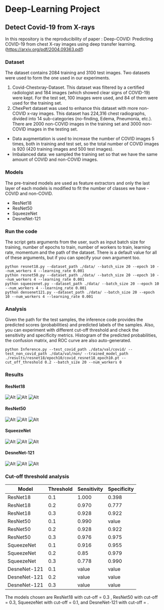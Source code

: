 # Deep-Learning Project

## Detect Covid-19 from X-rays

In this repository is the reproducibility of paper : Deep-COVID: Predicting COVID-19 from chest X-ray images using deep transfer learning. (https://arxiv.org/pdf/2004.09363.pdf)

### Dataset
The dataset contains 2084 training and 3100 test images. Two datasets were used to form the one used in our experiments.
 1.  Covid-Chestxray-Dataset. 
 This dataset was filtered by a certified radiologist and 184 images (which showed clear signs of COVID-19) were kept. For the test set, 100 images were used, and 84 of them were used for the training set. 
2. ChexPert dataset was used to enhance this dataset with more non-COVID x-ray images. This dataset has 224,316 chest radiographs, divided into 14 sub-categories (no-finding, Edema, Pneumonia, etc.). There are 2000 non-COVID images in the training set and 3000 non-COVID images in the testing set. 

* Data augmentation is used to increase the number of COVID images 5 times, both in training and test set, so the total number of COVID images is 920 (420 training images and 500 test images). 
* Imbalanced data: we sampled the training set so that we have the same amount of COVID and non-COVID images.  

 ### Models
The pre-trained models are used as feature extractors and only the last layer of each models is modified to fit the number of classes we have - COVID and non-COVID.
* ResNet18
* ResNet50
* SqueezeNet
* DesneNet-121

### Run the code
The script gets arguments from the user, such as input batch size for training, number of epochs to train, number of workers to train, learning rate, momentum  and the path of the dataset. There is a default value for all of these arguments, but if you can specify your own argument too.


```
python resnet18.py --dataset_path ./data/ --batch_size 20 --epoch 10 --num_workers 4 --learning_rate 0.001
python resnet50.py --dataset_path ./data/ --batch_size 20 --epoch 10 --num_workers 4 --learning_rate 0.001
python squeezenet.py --dataset_path ./data/ --batch_size 20 --epoch 10 --num_workers 4 --learning_rate 0.001
python densenet121.py --dataset_path ./data/ --batch_size 20 --epoch 10 --num_workers 4 --learning_rate 0.001
```
### Analysis
Given the path for the test samples, the inference code provides the predicted scores (probabilities) and predicted labels of the samples. Also, you can experiment with different cut-off threshold and check  the sensitivity and specificity metrics. Histogram of the predicted probabilities, the confusion matrix, and ROC curve are also auto-generated.

```
python Inference.py --test_covid_path ./data/val/covid/ --test_non_covid_path ./data/val/non/ --trained_model_path ./results/resnet18/epoch10/covid_resnet18_epoch10.pt --cut_off_threshold 0.2 --batch_size 20 --num_workers 0
```

### Results

#### ResNet18
![Alt](/results/resnet18/epoch10/scores_histogram.png "The predicted probability scores on the test set by ResNet18")
![Alt](/results/resnet18/epoch10/ROC_covid19.png "ROC ResNet18")
![Alt](/results/resnet18/epoch10/cm_resnet18.png "Confusion Matrix ResNet18")

#### ResNet50
![Alt](/results/resnet50/epoch10/scores_histogram.png "The predicted probability scores on the test set by ResNet50")
![Alt](/results/resnet50/epoch10/ROC_covid19.png "ROC ResNet50")
![Alt](/results/resnet50/epoch10/cm_resnet50.png "Confusion Matrix ResNet50")

#### SqueezeNet
![Alt](/results/squeezenet/epoch10/scores_histogram.png "The predicted probability scores on the test set by SqueezeNet")
![Alt](/results/squeezenet/epoch10/ROC_covid19.png "ROC SqueezeNet")
![Alt](/results/squeezenet/epoch10/cm_squeezenet.png "Confusion Matrix SqueezeNet")

#### DesneNet-121
![Alt](/results/desnenet/epoch10/scores_histogram.png "The predicted probability scores on the test set by DesneNet-121")
![Alt](/results/desnenet/epoch10/ROC_covid19.png "ROC DesneNet-121")
![Alt](/results/desnenet/epoch10/cm_desnenet.png "Confusion Matrix DesneNet-121")

###  Cut-off threshold analysis


|     Model   |Threshold     |Sensitivity  | Specificity         |
|-------------|---------------|-------------|-------------|
|ResNet18     | 0.1           |1.000        |0.398        |
|ResNet18     | 0.2           |0.970       |0.777        |
|ResNet18     | 0.3           |0.928        |0.922        |
|ResNet50     | 0.1           |0.990        |value        |
|ResNet50     | 0.2           |0.928        |0.922        |
|ResNet50     | 0.3           |0.976        |0.975        |
|SqueezeNet   | 0.1           |0.916        |0.955        |
|SqueezeNet   | 0.2           |0.85        |0.979        |
|SqueezeNet   | 0.3           |0.778        |0.990        |
|DesneNet-121 | 0.1           |value        |value        |
|DesneNet-121 | 0.2           |value        |value        |
|DesneNet-121 | 0.3           |value        |value        |

The models chosen are ResNet18 with cut-off = 0.3 , ResNet50 with cut-off = 0.3, SqueezeNet with cut-off = 0.1, and DesneNet-121 with cut-off = .
